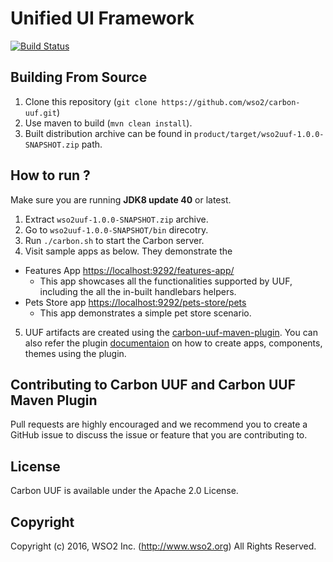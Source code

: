 # Unified UI Framework

[![Build Status](https://wso2.org/jenkins/buildStatus/icon?job=carbon-uuf)](https://wso2.org/jenkins/view/All%20Builds/job/carbon-uuf/)

## Building From Source

1. Clone this repository (`git clone https://github.com/wso2/carbon-uuf.git`) 
2. Use maven to build (`mvn clean install`). 
3. Built distribution archive can be found in `product/target/wso2uuf-1.0.0-SNAPSHOT.zip` path.

## How to run ?

Make sure you are running **JDK8 update 40** or latest.

1. Extract `wso2uuf-1.0.0-SNAPSHOT.zip` archive.
2. Go to `wso2uuf-1.0.0-SNAPSHOT/bin` direcotry.
3. Run `./carbon.sh` to start the Carbon server.
4. Visit sample apps as below. They demonstrate the 
  * Features App [https://localhost:9292/features-app/](https://localhost:9292/features-app/)
    - This app showcases all the functionalities supported by UUF, including the all the in-built handlebars helpers.
  * Pets Store app [https://localhost:9292/pets-store/pets](https://localhost:9292/pets-store/pets)
    - This app demonstrates a simple pet store scenario.
5. UUF artifacts are created using the [carbon-uuf-maven-plugin](https://github.com/wso2/carbon-uuf-maven-tools). You can also refer the plugin [documentaion](https://github.com/wso2/carbon-uuf-maven-tools/tree/master/plugin) on how to create apps, components, themes using the plugin.

## Contributing to Carbon UUF and Carbon UUF Maven Plugin

Pull requests are highly encouraged and we recommend you to create a GitHub issue to discuss the issue or feature that you are contributing to.

## License

Carbon UUF is available under the Apache 2.0 License.

## Copyright

Copyright (c) 2016, WSO2 Inc. (http://www.wso2.org) All Rights Reserved.
